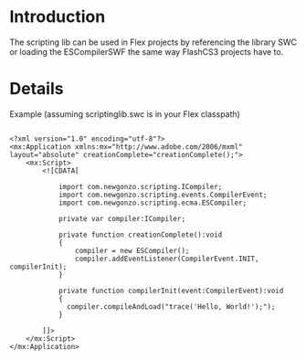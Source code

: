 # Introduction #

The scripting lib can be used in Flex projects by referencing the library SWC or loading the ESCompilerSWF the same way FlashCS3 projects have to.

# Details #

Example (assuming scriptinglib.swc is in your Flex classpath)

```

<?xml version="1.0" encoding="utf-8"?>
<mx:Application xmlns:mx="http://www.adobe.com/2006/mxml" layout="absolute" creationComplete="creationComplete();">
	<mx:Script>
		<![CDATA[
		
			import com.newgonzo.scripting.ICompiler;
			import com.newgonzo.scripting.events.CompilerEvent;
			import com.newgonzo.scripting.ecma.ESCompiler;
			
			private var compiler:ICompiler;
			
			private function creationComplete():void
			{
				compiler = new ESCompiler();
				compiler.addEventListener(CompilerEvent.INIT, compilerInit);
			}
				
			private function compilerInit(event:CompilerEvent):void
			{
			  compiler.compileAndLoad("trace('Hello, World!');");
			}
			
		]]>
	</mx:Script>
</mx:Application>

```